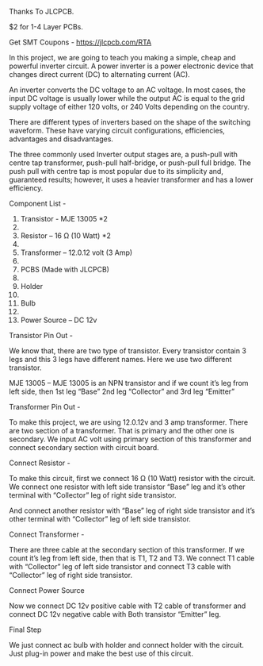 Thanks To JLCPCB.

$2 for 1-4 Layer PCBs.

Get SMT Coupons - https://jlcpcb.com/RTA



In this project, we are going to teach you making a simple, cheap and powerful inverter circuit. A power inverter is a power electronic device that changes direct current (DC) to alternating current (AC).
	
An inverter converts the DC voltage to an AC voltage. In most cases, the input DC voltage is usually lower while the output AC is equal to the grid supply voltage of either 120 volts, or 240 Volts depending on the country.

There are different types of inverters based on the shape of the switching waveform. These have varying circuit configurations, efficiencies, advantages and disadvantages.

The three commonly used Inverter output stages are, a push-pull with centre tap transformer, push-pull half-bridge, or push-pull full bridge. The push pull with centre tap is most popular due to its simplicity and, guaranteed results; however, it uses a heavier transformer and has a lower efficiency.



Component List - 

1. Transistor -  MJE 13005 *2
2. 
3. Resistor – 16 Ω (10 Watt) *2
4. 
5. Transformer – 12.0.12 volt (3 Amp)
6. 
7. PCBS (Made with JLCPCB)
8. 
9. Holder
10. 
11. Bulb
12. 
13. Power Source – DC 12v


Transistor Pin Out - 

We know that, there are two type of transistor. Every transistor contain 3 legs and this 3 legs have different names. Here we use two different transistor. 

MJE 13005 – MJE 13005 is an NPN transistor and if we count it’s leg from left side, then 1st leg “Base” 2nd leg “Collector” and 3rd leg “Emitter”


Transformer Pin Out - 

To make this project, we are using 12.0.12v and 3 amp transformer. There are two section of a transformer.
That is primary and the other one is secondary. We input AC volt using primary section of this transformer
and connect secondary section with circuit board.


Connect Resistor - 

To make this circuit, first we connect 16 Ω (10 Watt) resistor with the circuit.
We connect one resistor with left side transistor “Base” leg and it’s other terminal with “Collector” leg of right side transistor.

And connect another resistor with “Base” leg of right side transistor and it’s other terminal with “Collector” leg of left side transistor.



Connect Transformer - 

There are three cable at the secondary section of this transformer. If we count it’s leg from left side, then that is T1, T2 and T3.
We connect T1 cable with “Collector” leg of left side transistor and connect T3 cable with “Collector” leg of right side transistor.


Connect Power Source

Now we connect DC 12v positive cable with T2 cable of transformer and connect DC 12v negative cable with Both transistor “Emitter” leg.


Final Step

We just connect ac bulb with holder and connect holder with the circuit. Just plug-in power and make the best use of this circuit.


